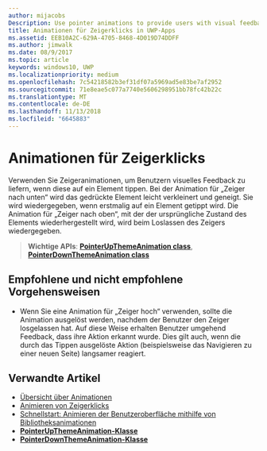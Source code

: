 ```yaml
---
author: mijacobs
Description: Use pointer animations to provide users with visual feedback when the user taps on an item.
title: Animationen für Zeigerklicks in UWP-Apps
ms.assetid: EEB10A2C-629A-4705-8468-4D019D74DDFF
ms.author: jimwalk
ms.date: 08/9/2017
ms.topic: article
keywords: windows10, UWP
ms.localizationpriority: medium
ms.openlocfilehash: 7c54218582b3ef31df07a5969ad5e83be7af2952
ms.sourcegitcommit: 71e8eae5c077a7740e5606298951bb78fc42b22c
ms.translationtype: MT
ms.contentlocale: de-DE
ms.lasthandoff: 11/13/2018
ms.locfileid: "6645883"
---
```

# <a name="pointer-click-animations"></a>Animationen für Zeigerklicks



Verwenden Sie Zeigeranimationen, um Benutzern visuelles Feedback zu liefern, wenn diese auf ein Element tippen. Bei der Animation für „Zeiger nach unten“ wird das gedrückte Element leicht verkleinert und geneigt. Sie wird wiedergegeben, wenn erstmalig auf ein Element getippt wird. Die Animation für „Zeiger nach oben“, mit der der ursprüngliche Zustand des Elements wiederhergestellt wird, wird beim Loslassen des Zeigers wiedergegeben.


> **Wichtige APIs**: [**PointerUpThemeAnimation class**](https://msdn.microsoft.com/library/windows/apps/hh969168), [**PointerDownThemeAnimation class**](https://msdn.microsoft.com/library/windows/apps/hh969164)


## <a name="dos-and-donts"></a>Empfohlene und nicht empfohlene Vorgehensweisen

-   Wenn Sie eine Animation für „Zeiger hoch“ verwenden, sollte die Animation ausgelöst werden, nachdem der Benutzer den Zeiger losgelassen hat. Auf diese Weise erhalten Benutzer umgehend Feedback, dass ihre Aktion erkannt wurde. Dies gilt auch, wenn die durch das Tippen ausgelöste Aktion (beispielsweise das Navigieren zu einer neuen Seite) langsamer reagiert.

## <a name="related-articles"></a>Verwandte Artikel

* [Übersicht über Animationen](https://msdn.microsoft.com/library/windows/apps/mt187350)
* [Animieren von Zeigerklicks](https://msdn.microsoft.com/library/windows/apps/xaml/jj649432)
* [Schnellstart: Animieren der Benutzeroberfläche mithilfe von Bibliotheksanimationen](https://msdn.microsoft.com/library/windows/apps/xaml/hh452703)
* [**PointerUpThemeAnimation-Klasse**](https://msdn.microsoft.com/library/windows/apps/hh969168)
* [**PointerDownThemeAnimation-Klasse**](https://msdn.microsoft.com/library/windows/apps/hh969164)

 

 




